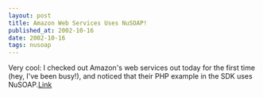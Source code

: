 ```yaml
---
layout: post
title: Amazon Web Services Uses NuSOAP!
published_at: 2002-10-16
date: 2002-10-16
tags: nusoap
---
```


Very cool: I checked out Amazon's web services out today for the first time (hey, I've been busy!), and noticed that their PHP example in the SDK uses NuSOAP.[Link](http://associates.amazon.com/exec/panama/associates/ntg/browse/-/1067662/)  